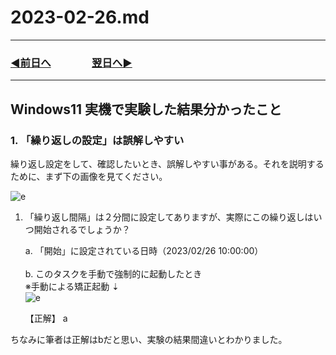 # 2023-02-26.md

---

### [◀️前日へ](https://github.com/yuasys/chatty-journal/blob/main/2023/02/2023-02-25.md)&emsp;&emsp;&emsp;&emsp;[翌日へ▶️](https://github.com/yuasys/chatty-journal/blob/main/2023/02/2023-02-27.md)

---

## Windows11 実機で実験した結果分かったこと

### 1. 「繰り返しの設定」は誤解しやすい

繰り返し設定をして、確認したいとき、誤解しやすい事がある。それを説明するために、まず下の画像を見てください。

![e](https://i.imgur.com/Nsg4cvS.png)

1. 「繰り返し間隔」は２分間に設定してありますが、実際にこの繰り返しはいつ開始されるでしょうか？

    a. 「開始」に設定されている日時（2023/02/26 10:00:00）<br>
    <br>
    b. このタスクを手動で強制的に起動したとき<br>
    ※手動による矯正起動 ⇣<br>
    ![e](https://i.imgur.com/D6sOXec.png)

    【正解】 a

ちなみに筆者は正解はbだと思い、実験の結果間違いとわかりました。
